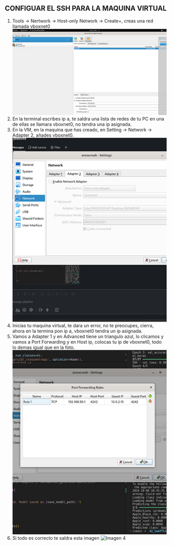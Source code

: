 ## CONFIGUAR EL SSH PARA LA MAQUINA VIRTUAL

1. Tools -> Nertwork -> Host-only Network -> Create+, creas una red llamada vboxnet0
    ![Imagen 1](https://github.com/johnconh/snowcrash/blob/main/img/image%20(2).png)
2. En la terminal escribes ip a, te saldra una lista de redes de tu PC en una de ellas se llamara vboxnet0, no tendra una ip asignada.
3. En la VM, en la maquina que has creado, en Setting -> Network -> Adapter 2, añades vboxnet0.
    ![Imagen 2](https://github.com/johnconh/snowcrash/blob/main/img/image%20(1).png)
4. Inicias tu maquina virtual, te dara un error, no te preocupes, cierra, ahora en la termina pon ip a, vboxnet0 tendra un ip asignada.
5. Vamos a  Adapter 1 y en Advanced tiene un triangulo azul, lo clicamos y vamos a Port Forwarding y en Host ip, colocas tu ip de vboxnet0, todo lo demas igual que en la foto.
    ![Imagen 3](https://github.com/johnconh/snowcrash/blob/main/img/image.png)
6. Si todo es correcto te saldra esta imagen
   ![Imagen 4](https://github.com/jonconh/snowcrash/blob/main/img/image%20(3).png)
